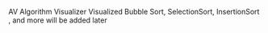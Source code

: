 AV
Algorithm Visualizer
Visualized Bubble Sort, SelectionSort, InsertionSort , and more will be added later 